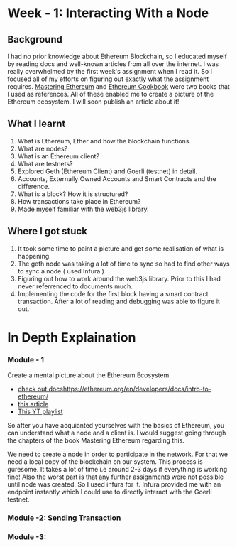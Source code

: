 # Week - 1: Interacting With a Node
## Background
I had no prior knowledge about Ethereum Blockchain, so I educated myself by reading docs and well-known articles from all over the internet. I was really overwhelmed by the first week's assignment when I read it. So I focused all of my efforts on figuring out exactly what the assignment requires. [Mastering Ethereum](https://github.com/ethereumbook/ethereumbook) and [Ethereum Cookbook](https://www.oreilly.com/library/view/ethereum-cookbook/9781789133998/) were two books that I used as references. All of these enabled me to create a picture of the Ethereum ecosystem. I will soon publish an article about it!

## What I learnt
1. What is Ethereum, Ether and how the blockchain functions.
2. What are nodes?
3. What is an Ethereum client?
4. What are testnets?
5. Explored Geth (Ethereum Client) and Goerli (testnet) in detail.
6. Accounts, Externally Owned Accounts and Smart Contracts and the difference.
7. What is a block? How it is structured?
8. How transactions take place in Ethereum?
9. Made myself familiar with the web3js library. 

## Where I got stuck
1. It took some time to paint a picture and get some realisation of what is happening.
2. The geth node was taking a lot of time to sync so had to find other ways to sync a node ( used Infura )
3. Figuring out how to work around the web3js library. Prior to this I had never referrenced to documents much. 
4. Implementing the code for the first block having a smart contract transaction. After a lot of reading and debugging was able to figure it out. 

# In Depth Explaination

### Module - 1
Create a mental picture about the Ethereum Ecosystem
- [check out docs]()https://ethereum.org/en/developers/docs/intro-to-ethereum/
- [this article](https://www.preethikasireddy.com/post/how-does-ethereum-work-anyway?utm_source=pocket_mylist)
- [This YT playlist](https://www.youtube.com/playlist?list=PLJz1HruEnenCXH7KW7wBCEBnBLOVkiqIi)

So after you have acquianted yourselves with the basics of Ethereum, you can understand what a node and a client is. I would suggest going through the chapters of the book Mastering Ethereum regarding this.

We need to create a node in order to participate in the network. For that we need a local copy of the blockchain on our system. This process is guresome. It takes a lot of time i.e around 2-3 days if everything is working fine! Also the worst part is that any further assignments were not possible until node was created. So I used infura for it. Infura provided me with an endpoint instantly which I could use to directly interact with the Goerli testnet. 

### Module -2: Sending Transaction

### Module -3: 
